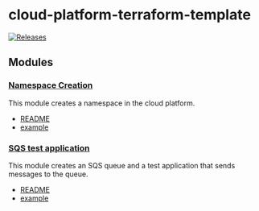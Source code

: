 # cloud-platform-terraform-template

[![Releases](https://img.shields.io/github/v/release/ministryofjustice/cloud-platform-terraform-test-applications.svg)](https://github.com/ministryofjustice/cloud-platform-terraform-test-applications/releases)


## Modules

### [Namespace Creation](./namespace)
This module creates a namespace in the cloud platform.
  - [README](namespace/README.md)
  - [example](namespace/examples)

### [SQS test application](./modules/sqs)
This module creates an SQS queue and a test application that sends messages to the queue.
  - [README](modules/sqs/README.md)
  - [example](modules/sqs/examples)
